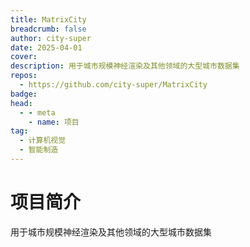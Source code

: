 ```yaml
---
title: MatrixCity
breadcrumb: false
author: city-super
date: 2025-04-01
cover: 
description: 用于城市规模神经渲染及其他领域的大型城市数据集
repos:
  - https://github.com/city-super/MatrixCity
badge: 
head:
  - - meta
    - name: 项目
tag:
  - 计算机视觉
  - 智能制造
---
```




# 项目简介
用于城市规模神经渲染及其他领域的大型城市数据集
